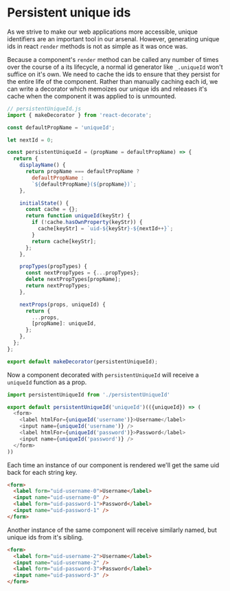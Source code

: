 # Persistent unique ids

As we strive to make our web applications more accessible, unique identifiers are an important tool in our arsenal.
However, generating unique ids in react `render` methods is not as simple as it was once was.

Because a component's `render` method can be called any number of times over the course of a its lifecycle, a normal id generator like `_.uniqueId` won't suffice on it's own.
We need to cache the ids to ensure that they persist for the entire life of the component.
Rather than manually caching each id, we can write a decorator which memoizes our unique ids and releases it's cache when the component it was applied to is unmounted.

```javascript
// persistentUniqueId.js
import { makeDecorator } from 'react-decorate';

const defaultPropName = 'uniqueId';

let nextId = 0;

const persistentUniqueId = (propName = defaultPropName) => {
  return {
    displayName() {
      return propName === defaultPropName ?
        defaultPropName :
        `${defaultPropName}(${propName})`;
    },

    initialState() {
      const cache = {};
      return function uniqueId(keyStr) {
        if (!cache.hasOwnProperty(keyStr)) {
          cache[keyStr] = `uid-${keyStr}-${nextId++}`;
        }
        return cache[keyStr];
      };
    },

    propTypes(propTypes) {
      const nextPropTypes = {...propTypes};
      delete nextPropTypes[propName];
      return nextPropTypes;
    },

    nextProps(props, uniqueId) {
      return {
        ...props,
        [propName]: uniqueId,
      };
    },
  };
};

export default makeDecorator(persistentUniqueId);
```

Now a component decorated with `persistentUniqueId` will receive a `uniqueId` function as a prop.

```javascript
import persistentUniqueId from './persistentUniqueId'

export default persistentUniqueId('uniqueId')(({uniqueId}) => (
  <form>
    <label htmlFor={uniqueId('username')}>Username</label>
    <input name={uniqueId('username')} />
    <label htmlFor={uniqueId('password')}>Password</label>
    <input name={uniqueId('password')} />
  </form>
))
```

Each time an instance of our component is rendered we'll get the same uid back for each string key.

```html
<form>
  <label form="uid-username-0">Username</label>
  <input name="uid-username-0" />
  <label form="uid-password-1">Password</label>
  <input name="uid-password-1" />
</form>
```

Another instance of the same component will receive similarly named, but unique ids from it's sibling.

```html
<form>
  <label form="uid-username-2">Username</label>
  <input name="uid-username-2" />
  <label form="uid-password-3">Password</label>
  <input name="uid-password-3" />
</form>
```
